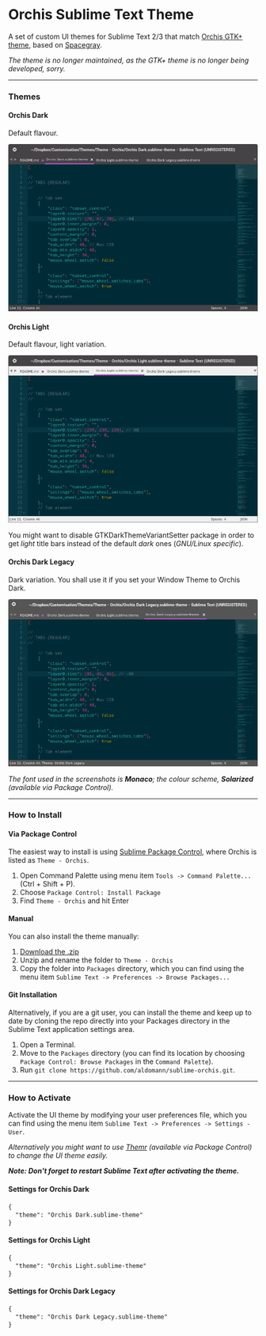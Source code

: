 # Orchis Sublime Text Theme

A set of custom UI themes for Sublime Text 2/3  that match [Orchis GTK+ theme](http://mokaproject.com/orchis-gtk-theme/), based on [Spacegray](https://github.com/kkga/spacegray).

*The theme is no longer maintained, as the GTK+ theme is no longer being developed, sorry.*
***

### Themes

#### Orchis Dark

Default flavour.

![image](Screenshots/orchis-dark.png)

#### Orchis Light

Default flavour, light variation. 

![image](Screenshots/orchis-light.png)

You might want to disable GTKDarkThemeVariantSetter package in order to get *light* title bars instead of the default *dark* ones (*GNU/Linux specific*).

#### Orchis Dark Legacy

Dark variation. You shall use it if you set your Window Theme to Orchis Dark.

![image](Screenshots/orchis-dark-legacy.png)

*The font used in the screenshots is __Monaco__; the colour scheme, __Solarized__ (available via Package Control).*

***

### How to Install

#### Via Package Control

The easiest way to install is using [Sublime Package Control](https://sublime.wbond.net), where Orchis is listed as `Theme - Orchis`.

1. Open Command Palette using menu item `Tools -> Command Palette...` (Ctrl + Shift + P).
2. Choose `Package Control: Install Package`
3. Find `Theme - Orchis` and hit Enter

#### Manual

You can also install the theme manually:

1. [Download the .zip](https://github.com/aldomann/sublime-orchis/archive/master.zip)
2. Unzip and rename the folder to `Theme - Orchis`
3. Copy the folder into `Packages` directory, which you can find using the menu item `Sublime Text -> Preferences -> Browse Packages...`

#### Git Installation

Alternatively, if you are a git user, you can install the theme and keep up to date by cloning the repo directly into your Packages directory in the Sublime Text application settings area.

1. Open a Terminal.
2. Move to the `Packages` directory (you can find its location by choosing `Package Control: Browse Packages` in the `Command Palette`).
3. Run `git clone https://github.com/aldomann/sublime-orchis.git`.

***

### How to Activate

Activate the UI theme by modifying your user preferences file, which you can find using the menu item `Sublime Text -> Preferences -> Settings - User`.

*Alternatively you might want to use [Themr](https://sublime.wbond.net/packages/Themr) (available via Package Control) to change the UI theme easily.*

***Note: Don't forget to restart Sublime Text after activating the theme.***

#### Settings for Orchis Dark

```
{
  "theme": "Orchis Dark.sublime-theme"
}
```

#### Settings for Orchis Light

```
{
  "theme": "Orchis Light.sublime-theme"
}
```

#### Settings for Orchis Dark Legacy

```
{
  "theme": "Orchis Dark Legacy.sublime-theme"
}
```
